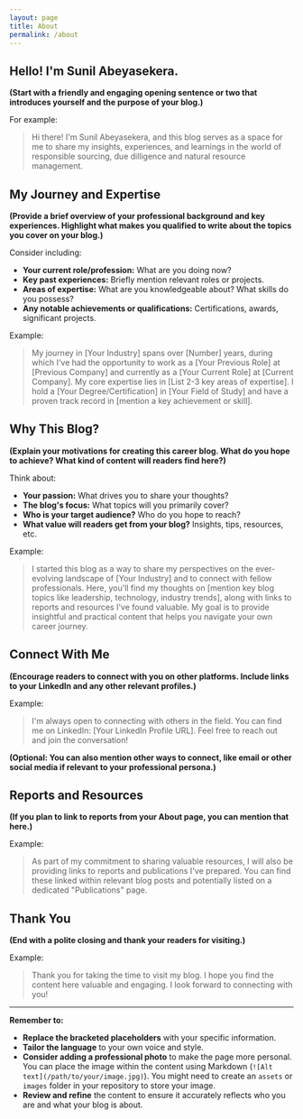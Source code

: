 ```yaml
---
layout: page
title: About
permalink: /about
---
```


## Hello! I'm Sunil Abeyasekera.

**(Start with a friendly and engaging opening sentence or two that introduces yourself and the purpose of your blog.)**

For example:

> Hi there! I'm Sunil Abeyasekera, and this blog serves as a space for me to share my insights, experiences, and learnings in the world of responsible sourcing, due dilligence and natural resource management.

## My Journey and Expertise

**(Provide a brief overview of your professional background and key experiences. Highlight what makes you qualified to write about the topics you cover on your blog.)**

Consider including:

* **Your current role/profession:** What are you doing now?
* **Key past experiences:** Briefly mention relevant roles or projects.
* **Areas of expertise:** What are you knowledgeable about? What skills do you possess?
* **Any notable achievements or qualifications:** Certifications, awards, significant projects.

Example:

> My journey in [Your Industry] spans over [Number] years, during which I've had the opportunity to work as a [Your Previous Role] at [Previous Company] and currently as a [Your Current Role] at [Current Company]. My core expertise lies in [List 2-3 key areas of expertise]. I hold a [Your Degree/Certification] in [Your Field of Study] and have a proven track record in [mention a key achievement or skill].

## Why This Blog?

**(Explain your motivations for creating this career blog. What do you hope to achieve? What kind of content will readers find here?)**

Think about:

* **Your passion:** What drives you to share your thoughts?
* **The blog's focus:** What topics will you primarily cover?
* **Who is your target audience?** Who do you hope to reach?
* **What value will readers get from your blog?** Insights, tips, resources, etc.

Example:

> I started this blog as a way to share my perspectives on the ever-evolving landscape of [Your Industry] and to connect with fellow professionals. Here, you'll find my thoughts on [mention key blog topics like leadership, technology, industry trends], along with links to reports and resources I've found valuable. My goal is to provide insightful and practical content that helps you navigate your own career journey.

## Connect With Me

**(Encourage readers to connect with you on other platforms. Include links to your LinkedIn and any other relevant profiles.)**

Example:

> I'm always open to connecting with others in the field. You can find me on LinkedIn: [Your LinkedIn Profile URL]. Feel free to reach out and join the conversation!

**(Optional: You can also mention other ways to connect, like email or other social media if relevant to your professional persona.)**

## Reports and Resources

**(If you plan to link to reports from your About page, you can mention that here.)**

Example:

> As part of my commitment to sharing valuable resources, I will also be providing links to reports and publications I've prepared. You can find these linked within relevant blog posts and potentially listed on a dedicated "Publications" page.

## Thank You

**(End with a polite closing and thank your readers for visiting.)**

Example:

> Thank you for taking the time to visit my blog. I hope you find the content here valuable and engaging. I look forward to connecting with you!

---

**Remember to:**

* **Replace the bracketed placeholders** with your specific information.
* **Tailor the language** to your own voice and style.
* **Consider adding a professional photo** to make the page more personal. You can place the image within the content using Markdown (`![Alt text](/path/to/your/image.jpg)`). You might need to create an `assets` or `images` folder in your repository to store your image.
* **Review and refine** the content to ensure it accurately reflects who you are and what your blog is about.
